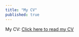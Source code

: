```yaml
---
title: "My CV"
published: true
---
```


My CV: [Click here to read my CV](https://github.com/colddaemon1/personal_resouces/blob/master/Nick%20Little_CV.pdf)
